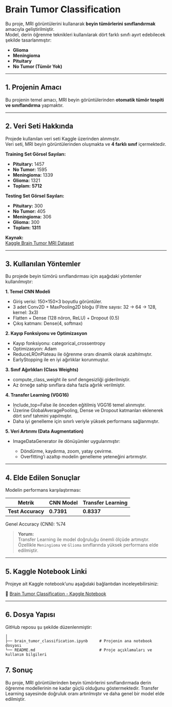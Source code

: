 # **Brain Tumor Classification**

Bu proje, MRI görüntülerini kullanarak **beyin tümörlerini sınıflandırmak** amacıyla geliştirilmiştir.  
Model, derin öğrenme teknikleri kullanılarak dört farklı sınıfı ayırt edebilecek şekilde tasarlanmıştır:

- **Glioma**
- **Meningioma**
- **Pituitary**
- **No Tumor (Tümör Yok)**

---

## **1. Projenin Amacı**

Bu projenin temel amacı, MRI beyin görüntülerinden **otomatik tümör tespiti ve sınıflandırma** yapmaktır.  

---

## **2. Veri Seti Hakkında**

Projede kullanılan veri seti Kaggle üzerinden alınmıştır.  
Veri seti, MRI beyin görüntülerinden oluşmakta ve **4 farklı sınıf** içermektedir.


**Training Set Görsel Sayıları:**
- **Pituitary:** 1457  
- **No Tumor:** 1595  
- **Meningioma:** 1339  
- **Glioma:** 1321  
- **Toplam:** **5712**

**Testing Set Görsel Sayıları:**
- **Pituitary:** 300  
- **No Tumor:** 405  
- **Meningioma:** 306  
- **Glioma:** 300  
- **Toplam:** **1311**

**Kaynak:**  
[Kaggle Brain Tumor MRI Dataset](https://www.kaggle.com/datasets/masoudnickparvar/brain-tumor-mri-dataset)

---

## **3. Kullanılan Yöntemler**

Bu projede beyin tümörü sınıflandırması için aşağıdaki yöntemler kullanılmıştır:

**1. Temel CNN Modeli**
- Giriş verisi: 150×150×3 boyutlu görüntüler.
- 3 adet Conv2D + MaxPooling2D bloğu (Filtre sayısı: 32 → 64 → 128, kernel: 3x3)  
- Flatten + Dense (128 nöron, ReLU) + Dropout (0.5)  
- Çıkış katmanı: Dense(4, softmax) 

**2. Kayıp Fonksiyonu ve Optimizasyon**
- Kayıp fonksiyonu: categorical_crossentropy
- Optimizasyon: Adam
- ReduceLROnPlateau ile öğrenme oranı dinamik olarak azaltılmıştır.
- EarlyStopping ile en iyi ağırlıklar korunmuştur.

**3. Sınıf Ağırlıkları (Class Weights)**
- compute_class_weight ile sınıf dengesizliği giderilmiştir.
- Az örneğe sahip sınıflara daha fazla ağırlık verilmiştir.

**4. Transfer Learning (VGG16)**
- Include_top=False ile önceden eğitilmiş VGG16 temel alınmıştır.
- Üzerine GlobalAveragePooling, Dense ve Dropout katmanları eklenerek dört sınıf tahmini yapılmıştır.
- Daha iyi genelleme için sınırlı veriyle yüksek performans sağlanmıştır.

**5. Veri Artırımı (Data Augmentation)**
- ImageDataGenerator ile dönüşümler uygulanmıştır:

  - Döndürme, kaydırma, zoom, yatay çevirme.
  - Overfitting’i azaltıp modelin genelleme yeteneğini artırmıştır.

---

## **4. Elde Edilen Sonuçlar**

Modelin performans karşılaştırması:

| Metrik            | CNN Model | Transfer Learning |
| ----------------- | --------- | ----------------- |
| **Test Accuracy** | **0.7391**| **0.8337**        |

Genel Accuracy (CNN): %74

> **Yorum:**  
> Transfer Learning ile model doğruluğu önemli ölçüde artmıştır.  
> Özellikle `Meningioma` ve `Glioma` sınıflarında yüksek performans elde edilmiştir.  

---

## **5. Kaggle Notebook Linki**
Projeye ait Kaggle notebook’unu aşağıdaki bağlantıdan inceleyebilirsiniz:  

🔗 [Brain Tumor Classification - Kaggle Notebook](https://www.kaggle.com/code/cansuteymur/brain-tumor-classification)

---

## **6. Dosya Yapısı**

GitHub reposu şu şekilde düzenlenmiştir:

```brain-tumor-classification/
│
├── brain_tumor_classification.ipynb     # Projenin ana notebook dosyası
└── README.md                            # Proje açıklamaları ve kullanım bilgileri
```

## **7. Sonuç**   

Bu proje, MRI görüntülerinden beyin tümörlerini sınıflandırmada derin öğrenme modellerinin ne kadar güçlü olduğunu göstermektedir.
Transfer Learning sayesinde doğruluk oranı artırılmıştır ve daha genel bir model elde edilmiştir.
